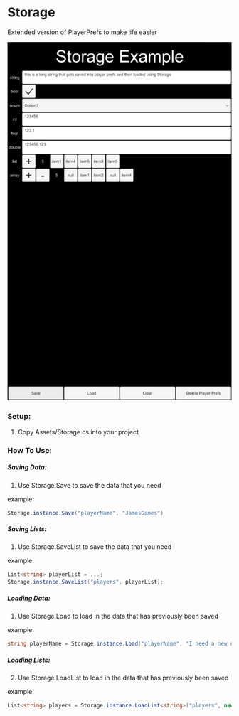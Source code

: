 # Storage
Extended version of PlayerPrefs to make life easier

![](SceneExample.PNG)


### Setup:
1. Copy Assets/Storage.cs into your project


### How To Use:

##### Saving Data:
1. Use Storage.Save to save the data that you need

example: 
```csharp
Storage.instance.Save("playerName", "JamesGames")
```

##### Saving Lists:
1. Use Storage.SaveList to save the data that you need

example: 
```csharp
List<string> playerList = ...;
Storage.instance.SaveList("players", playerList);
```


##### Loading Data:
1. Use Storage.Load to load in the data that has previously been saved


example: 
```csharp
string playerName = Storage.instance.Load("playerName", "I need a new name!")
```

##### Loading Lists:
2. Use Storage.LoadList to load in the data that has previously been saved


example: 
```csharp
List<string> players = Storage.instance.LoadList<string>("players", new List<string>())
```

